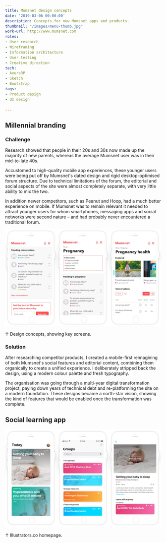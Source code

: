 ```yaml
---
title: Mumsnet design concepts
date: '2019-03-06 00:00:00'
description: Concepts for new Mumsnet apps and products.
thumbnail: "/images/menu-thumb.jpg"
work-url: http://www.mumsnet.com
roles:
- User research
- Wireframing
- Information architecture
- User testing
- Creative direction
tech:
- AxureRP
- Sketch
- Bootstrap
tags:
- Product design
- UI design

---
```


## Millennial branding

### Challenge

Research showed that people in their 20s and 30s now made up the majority of new parents, whereas the average Mumsnet user was in their mid-to-late 40s.

Accustomed to high-quality mobile app experiences, these younger users were being put off by Mumsnet's dated design and rigid desktop-optimised forum structure. Due to technical limitations of the forum, the editorial and social aspects of the site were almost completely separate, with very little ability to mix the two.

In addition newer competitors, such as Peanut and Hoop, had a much better experience on mobile. If Mumsnet was to remain relevant it needed to attract younger users for whom smartphones, messaging apps and social networks were second nature – and had probably never encountered a traditional forum.

<img src="/images/mn-app2.jpg" class="wide">
<p class="caption">↑ Design concepts, showing key screens.</p>

### Solution

After researching competitor products, I created a mobile-first reimagining of both Mumsnet's social features and editorial content, combining them organically to create a unified experience. I deliberately stripped back the design, using a modern colour palette and fresh typography.

The organisation was going through a multi-year digital transformation project, paying down years of technical debt and re-platforming the  site on a modern foundation. These designs became a north-star vision, showing the kind of features that would be enabled once the transformation was complete.



## Social learning app

<img src="/images/mn-app1.jpg" class="wide">
<p class="caption">↑ Illustrators.co homepage.</p>